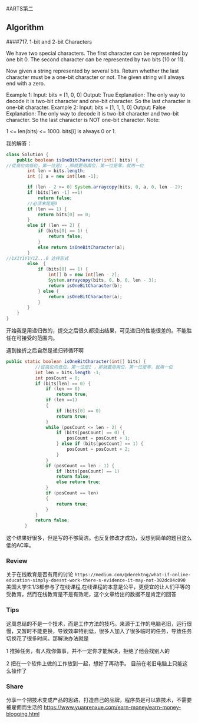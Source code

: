 #ARTS第二
## Algorithm
####717. 1-bit and 2-bit Characters

We have two special characters. The first character can be represented by one bit 0. The second character can be represented by two bits (10 or 11).

Now given a string represented by several bits. Return whether the last character must be a one-bit character or not. The given string will always end with a zero.

Example 1:
Input: 
bits = [1, 0, 0]
Output: True
Explanation: 
The only way to decode it is two-bit character and one-bit character. So the last character is one-bit character.
Example 2:
Input: 
bits = [1, 1, 1, 0]
Output: False
Explanation: 
The only way to decode it is two-bit character and two-bit character. So the last character is NOT one-bit character.
Note:

1 <= len(bits) <= 1000.
bits[i] is always 0 or 1.


我的解答：
```java
class Solution {
    public boolean isOneBitCharacter(int[] bits) {
//從高位向低位，第一位是1 ，那就要用兩位，第一位是零，就用一位
        int len = bits.length;
        int [] a = new int[len -1];

        if (len - 2 >= 0) System.arraycopy(bits, 0, a, 0, len - 2);
        if (bits[len -1] ==1)
            return false;
        //必须末尾是0
        if (len == 1) {
            return bits[0] == 0;
        }
        else if (len == 2) {
            if (bits[0] == 1) {
                return false;
            }
            else return isOneBitCharacter(a);
        }
//1X1Y1Y1Y1Z...0 这样形式
        else  {
            if (bits[0] == 1) {
                int[] b = new int[len - 2];
                System.arraycopy(bits, 0, b, 0, len - 3);
                return isOneBitCharacter(b);
            } else {
                return isOneBitCharacter(a);
            }
        }
    }
}
```
开始我是用递归做的，提交之后很久都没出结果，可见递归的性能很差的。不能胜任在可接受的范围内。

遇到挫折之后自然是递归转循环啊
``` java 
public static boolean isOneBitCharacter(int[] bits) {
           //從高位向低位，第一位是1 ，那就要用兩位，第一位是零，就用一位
           int len = bits.length -1;
           int posCount = 0;
           if (bits[len] == 0) {
               if (len == 0)
                   return true;
               if (len ==1)
               {
                   if (bits[0] == 0)
                   return true;
               }
               while (posCount <= len - 2) {
                   if (bits[posCount] == 0) {
                       posCount = posCount + 1;
                   } else if (bits[posCount] == 1) {
                       posCount = posCount + 2;
                   }
               }
               if (posCount == len - 1) {
                   if (bits[posCount] == 1)
                   return false;
                   else return true;
               }
               if (posCount == len)
               {
                   return true;
               }
           }
           return false;
       }
   ```
这个结果好很多，但是写的不够简洁。也反复修改才成功，没想到简单的题目这么低的AC率。

### Review

关于在线教育是否有用的讨论
```https://medium.com/@derektng/what-if-online-education-simply-doesnt-work-there-s-evidence-it-may-not-302dc04c090```
美国大学生1/3都参与了在线课程,在线课程的本意是公平，更便宜的让人们平等的受教育，然而在线教育是不是有效呢，这个文章给出的数据不是肯定的回答

### Tips

这周总结的不是一个技术，而是工作方法的技巧。来源于工作的电脑老旧，运行很慢，又暂时不能更换，导致效率特别低，很多人加入了很多临时的任务，导致任务切换花了很多时间。那解決办法就是

1 推掉任务，有人找你做事，并不一定你才能解决，拒绝了他会找别人的

2 把在一个软件上做的工作放到一起，想好了再动手。
目前在老旧电脑上只能这么操作了

### Share
分享一个把技术变成产品的思路，打造自己的品牌，程序员是可以靠技术，不需要被雇佣而生活的
https://www.yuanrenxue.com/earn-money/earn-money-blogging.html
